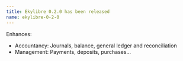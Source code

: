 ```yaml
---
title: Ekylibre 0.2.0 has been released
name: ekylibre-0-2-0
---
```

Enhances:

  - Accountancy: Journals, balance, general ledger and reconciliation
  - Management: Payments, deposits, purchases...

